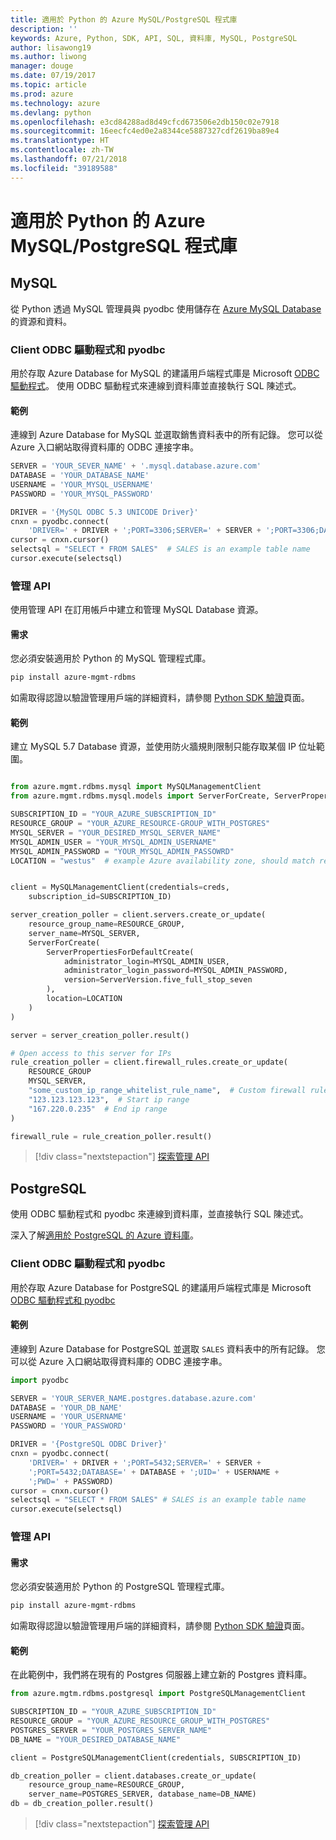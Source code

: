 ```yaml
---
title: 適用於 Python 的 Azure MySQL/PostgreSQL 程式庫
description: ''
keywords: Azure, Python, SDK, API, SQL, 資料庫, MySQL, PostgreSQL
author: lisawong19
ms.author: liwong
manager: douge
ms.date: 07/19/2017
ms.topic: article
ms.prod: azure
ms.technology: azure
ms.devlang: python
ms.openlocfilehash: e3cd84288ad8d49cfcd673506e2db150c02e7918
ms.sourcegitcommit: 16eecfc4ed0e2a8344ce5887327cdf2619ba89e4
ms.translationtype: HT
ms.contentlocale: zh-TW
ms.lasthandoff: 07/21/2018
ms.locfileid: "39189588"
---
```

# <a name="azure-mysqlpostgresql-libraries-for-python"></a>適用於 Python 的 Azure MySQL/PostgreSQL 程式庫

## <a name="mysql"></a>MySQL

從 Python 透過 MySQL 管理員與 pyodbc 使用儲存在 [Azure MySQL Database](/azure/mysql/overview) 的資源和資料。

### <a name="client-odbc-driver-and-pyodbc"></a>Client ODBC 驅動程式和 pyodbc

用於存取 Azure Database for MySQL 的建議用戶端程式庫是 Microsoft [ODBC 驅動程式](/azure/sql-database/sql-database-connect-query-python#install-the-python-and-database-communication-libraries)。 使用 ODBC 驅動程式來連線到資料庫並直接執行 SQL 陳述式。

#### <a name="example"></a>範例

連線到 Azure Database for MySQL 並選取銷售資料表中的所有記錄。 您可以從 Azure 入口網站取得資料庫的 ODBC 連接字串。

```python
SERVER = 'YOUR_SEVER_NAME' + '.mysql.database.azure.com'
DATABASE = 'YOUR_DATABASE_NAME'
USERNAME = 'YOUR_MYSQL_USERNAME'
PASSWORD = 'YOUR_MYSQL_PASSWORD'

DRIVER = '{MySQL ODBC 5.3 UNICODE Driver}'
cnxn = pyodbc.connect(
    'DRIVER=' + DRIVER + ';PORT=3306;SERVER=' + SERVER + ';PORT=3306;DATABASE=' + DATABASE + ';UID=' + USERNAME + ';PWD=' + PASSWORD)
cursor = cnxn.cursor()
selectsql = "SELECT * FROM SALES"  # SALES is an example table name
cursor.execute(selectsql)
```

### <a name="management-api"></a>管理 API

使用管理 API 在訂用帳戶中建立和管理 MySQL Database 資源。

#### <a name="requirements"></a>需求
您必須安裝適用於 Python 的 MySQL 管理程式庫。
```bash
pip install azure-mgmt-rdbms
```

如需取得認證以驗證管理用戶端的詳細資料，請參閱 [Python SDK 驗證](https://docs.microsoft.com/python/azure/python-sdk-azure-authenticate)頁面。

#### <a name="example"></a>範例

建立 MySQL 5.7 Database 資源，並使用防火牆規則限制只能存取某個 IP 位址範圍。

```python

from azure.mgmt.rdbms.mysql import MySQLManagementClient
from azure.mgmt.rdbms.mysql.models import ServerForCreate, ServerPropertiesForDefaultCreate, ServerVersion

SUBSCRIPTION_ID = "YOUR_AZURE_SUBSCRIPTION_ID"
RESOURCE_GROUP = "YOUR_AZURE_RESOURCE-GROUP_WITH_POSTGRES"
MYSQL_SERVER = "YOUR_DESIRED_MYSQL_SERVER_NAME"
MYSQL_ADMIN_USER = "YOUR_MYSQL_ADMIN_USERNAME"
MYSQL_ADMIN_PASSWORD = "YOUR_MYSQL_ADMIN_PASSOWRD"
LOCATION = "westus"  # example Azure availability zone, should match resource group


client = MySQLManagementClient(credentials=creds,
    subscription_id=SUBSCRIPTION_ID)

server_creation_poller = client.servers.create_or_update(
    resource_group_name=RESOURCE_GROUP,
    server_name=MYSQL_SERVER,
    ServerForCreate(
        ServerPropertiesForDefaultCreate(
            administrator_login=MYSQL_ADMIN_USER,
            administrator_login_password=MYSQL_ADMIN_PASSWORD,
            version=ServerVersion.five_full_stop_seven
        ),
        location=LOCATION
    )
)

server = server_creation_poller.result()

# Open access to this server for IPs
rule_creation_poller = client.firewall_rules.create_or_update(
    RESOURCE_GROUP
    MYSQL_SERVER,
    "some_custom_ip_range_whitelist_rule_name",  # Custom firewall rule name
    "123.123.123.123",  # Start ip range
    "167.220.0.235"  # End ip range
)

firewall_rule = rule_creation_poller.result()
```

> [!div class="nextstepaction"]
> [探索管理 API](/python/api/overview/azure/postgresql/mysql/management)

## <a name="postgresql"></a>PostgreSQL
使用 ODBC 驅動程式和 pyodbc 來連線到資料庫，並直接執行 SQL 陳述式。

深入了解[適用於 PostgreSQL 的 Azure 資料庫](https://docs.microsoft.com/azure/postgresql/)。

### <a name="client-odbc-driver-and-pyodbc"></a>Client ODBC 驅動程式和 pyodbc
用於存取 Azure Database for PostgreSQL 的建議用戶端程式庫是 Microsoft [ODBC 驅動程式和 pyodbc](https://docs.microsoft.com/azure/sql-database/sql-database-connect-query-python#install-the-python-and-database-communication-libraries)

#### <a name="example"></a>範例 

連線到 Azure Database for PostgreSQL 並選取 `SALES` 資料表中的所有記錄。 您可以從 Azure 入口網站取得資料庫的 ODBC 連接字串。

```python
import pyodbc

SERVER = 'YOUR_SERVER_NAME.postgres.database.azure.com'
DATABASE = 'YOUR_DB_NAME'
USERNAME = 'YOUR_USERNAME'
PASSWORD = 'YOUR_PASSWORD'

DRIVER = '{PostgreSQL ODBC Driver}'
cnxn = pyodbc.connect(
    'DRIVER=' + DRIVER + ';PORT=5432;SERVER=' + SERVER +
    ';PORT=5432;DATABASE=' + DATABASE + ';UID=' + USERNAME +
    ';PWD=' + PASSWORD)
cursor = cnxn.cursor()
selectsql = "SELECT * FROM SALES" # SALES is an example table name
cursor.execute(selectsql)
```

### <a name="management-api"></a>管理 API
#### <a name="requirements"></a>需求
您必須安裝適用於 Python 的 PostgreSQL 管理程式庫。
```bash
pip install azure-mgmt-rdbms
```

如需取得認證以驗證管理用戶端的詳細資料，請參閱 [Python SDK 驗證](https://docs.microsoft.com/python/azure/python-sdk-azure-authenticate)頁面。

#### <a name="example"></a>範例
在此範例中，我們將在現有的 Postgres 伺服器上建立新的 Postgres 資料庫。
```python
from azure.mgtm.rdbms.postgresql import PostgreSQLManagementClient

SUBSCRIPTION_ID = "YOUR_AZURE_SUBSCRIPTION_ID"
RESOURCE_GROUP = "YOUR_AZURE_RESOURCE_GROUP_WITH_POSTGRES"
POSTGRES_SERVER = "YOUR_POSTGRES_SERVER_NAME"
DB_NAME = "YOUR_DESIRED_DATABASE_NAME"

client = PostgreSQLManagementClient(credentials, SUBSCRIPTION_ID)

db_creation_poller = client.databases.create_or_update(
    resource_group_name=RESOURCE_GROUP,
    server_name=POSTGRES_SERVER, database_name=DB_NAME)
db = db_creation_poller.result()
```

> [!div class="nextstepaction"]
> [探索管理 API](/python/api/overview/azure/postgresql/mysql/management)